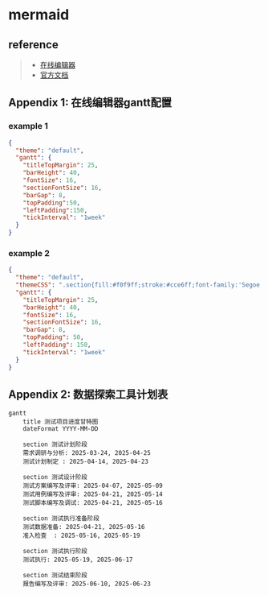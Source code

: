 # mermaid


## reference
> - [在线编辑器](https://mermaid-live.nodejs.cn/edit)
> - [官方文档](https://mermaid.nodejs.cn/intro/)


## Appendix 1: 在线编辑器gantt配置
### example 1
```json
{
  "theme": "default",
  "gantt": {
    "titleTopMargin": 25,
    "barHeight": 40,
    "fontSize": 16,
    "sectionFontSize": 16,
    "barGap": 8,
    "topPadding":50,
    "leftPadding":150,
    "tickInterval": "1week"
  }
}
```


### example 2
```json
{
  "theme": "default",
  "themeCSS": ".section{fill:#f0f9ff;stroke:#cce6ff;font-family:'Segoe UI';color:#2c3e50;rx:6px;ry:6px;}.task{fill:#a3d4ff;stroke:#7ab8eb;rx:4px;ry:4px;}.taskText{fill:#2c3e50;font-family:'Segoe UI';font-size:13px;}.grid .tick{stroke:#d4eaff;stroke-width:0.8;}.today{fill:#ffd700;stroke:#e6c200;}.milestone{fill:#4dabf7;stroke:#339af0;shape-rendering:crispEdges;}.crit{stroke:#ff6b6b;stroke-width:2px;}.active{fill:#69db7c;stroke:#40c057;}",
  "gantt": {
    "titleTopMargin": 25,
    "barHeight": 40,
    "fontSize": 16,
    "sectionFontSize": 16,
    "barGap": 8,
    "topPadding": 50,
    "leftPadding": 150,
    "tickInterval": "1week"
  }
}
```


## Appendix 2: 数据探索工具计划表
```mermaid
gantt
    title 测试项目进度甘特图
    dateFormat YYYY-MM-DD

    section 测试计划阶段
    需求调研与分析: 2025-03-24, 2025-04-25
    测试计划制定 : 2025-04-14, 2025-04-23

    section 测试设计阶段
    测试方案编写及评审: 2025-04-07, 2025-05-09
    测试用例编写及评审: 2025-04-21, 2025-05-14
    测试脚本编写及调试: 2025-04-21, 2025-05-16

    section 测试执行准备阶段
    测试数据准备: 2025-04-21, 2025-05-16
    准入检查  : 2025-05-16, 2025-05-19

    section 测试执行阶段
    测试执行: 2025-05-19, 2025-06-17

    section 测试结束阶段
    报告编写及评审: 2025-06-10, 2025-06-23
```